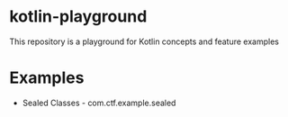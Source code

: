 # kotlin-playground
This repository is a playground for Kotlin concepts and feature examples

# Examples

- Sealed Classes - com.ctf.example.sealed

